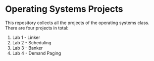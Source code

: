 # Operating Systems Projects

This repository collects all the projects of the operating systems class. There are four projects in total:
1. Lab 1 - Linker
2. Lab 2 - Scheduling
3. Lab 3 - Banker
4. Lab 4 - Demand Paging
